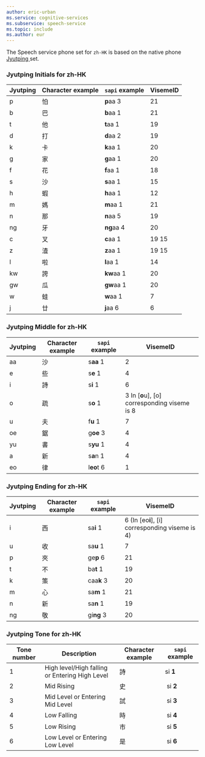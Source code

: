 ```yaml
---
author: eric-urban
ms.service: cognitive-services
ms.subservice: speech-service
ms.topic: include
ms.author: eur
---
```


The Speech service phone set for `zh-HK` is based on the native phone <a href="https://en.wikipedia.org/wiki/Jyutping" target="_blank">Jyutping </a> set.

### Jyutping Initials for zh-HK

| Jyutping | Character example | `sapi` example | VisemeID |
|----------|-------------------|----------------|----------|
| p        | 怕                 | **p**aa 3      | 21       |
| b        | 巴                 | **b**aa 1      | 21       |
| t        | 他                 | **t**aa 1      | 19       |
| d        | 打                 | **d**aa 2      | 19       |
| k        | 卡                 | **k**aa 1      | 20       |
| g        | 家                 | **g**aa 1      | 20       |
| f        | 花                 | **f**aa 1      | 18       |
| s        | 沙                 | **s**aa 1      | 15       |
| h        | 蝦                 | **h**aa 1      | 12       |
| m        | 媽                 | **m**aa 1      | 21       |
| n        | 那                 | **n**aa 5      | 19       |
| ng       | 牙                 | **ng**aa 4     | 20       |
| c        | 叉                 | **c**aa 1      | 19 15    |
| z        | 渣                 | **z**aa 1      | 19 15    |
| l        | 啦                 | **l**aa 1      | 14       |
| kw       | 誇                 | **kw**aa 1     | 20       |
| gw       | 瓜                 | **gw**aa 1     | 20       |
| w        | 蛙                 | **w**aa 1      | 7        |
| j        | 廿                 | **j**aa 6      | 6        |

### Jyutping Middle for zh-HK

| Jyutping | Character example | `sapi` example | VisemeID |
|----------|-------------------|----------------|----------|
| aa       | 沙                 | s**aa** 1      | 2        |
| e        | 些                 | s**e** 1       | 4        |
| i        | 詩                 | s**i** 1       | 6        |
| o        | 疏                 | s**o** 1       | 3 In [**o**u], [o] corresponding viseme is 8 |
| u        | 夫                 | f**u** 1       | 7        |
| oe       | 鋸                 | g**oe** 3      | 4        |
| yu       | 書                 | s**yu** 1      | 4        |
| a        | 新                 | s**a**n 1      | 4        |
| eo       | 律                 | l**eo**t 6     | 1        |

### Jyutping Ending for zh-HK

| Jyutping | Character example | `sapi` example | VisemeID |
|----------|-------------------|----------------|----------|
| i        | 西                 | sa**i** 1      | 6 (In [eo**i**], [i] corresponding viseme is 4)|
| u        | 收                 | sa**u** 1      | 7        |
| p        | 夾                 | ge**p** 6      | 21       |
| t        | 不                 | ba**t** 1      | 19       |
| k        | 策                 | caa**k** 3     | 20       |
| m        | 心                 | sa**m** 1      | 21       |
| n        | 新                 | sa**n** 1      | 19       |
| ng       | 敬                 | gi**ng** 3     | 20       |

### Jyutping Tone for zh-HK

| Tone number | Description                                    | Character example | `sapi` example |
|-------------|------------------------------------------------|-------------------|----------------|
| 1          | High level/High falling or Entering High Level | 詩                 | si **1**       |
| 2          | Mid Rising                                     | 史                 |  si **2**      |
| 3          | Mid Level or Entering Mid Level                | 試                 |  si **3**      |
| 4          | Low Falling                                    | 時                 |  si **4**      |
| 5          | Low Rising                                     | 市                 |  si **5**      |
| 6          | Low Level or Entering Low Level                | 是                 |  si **6**      |
